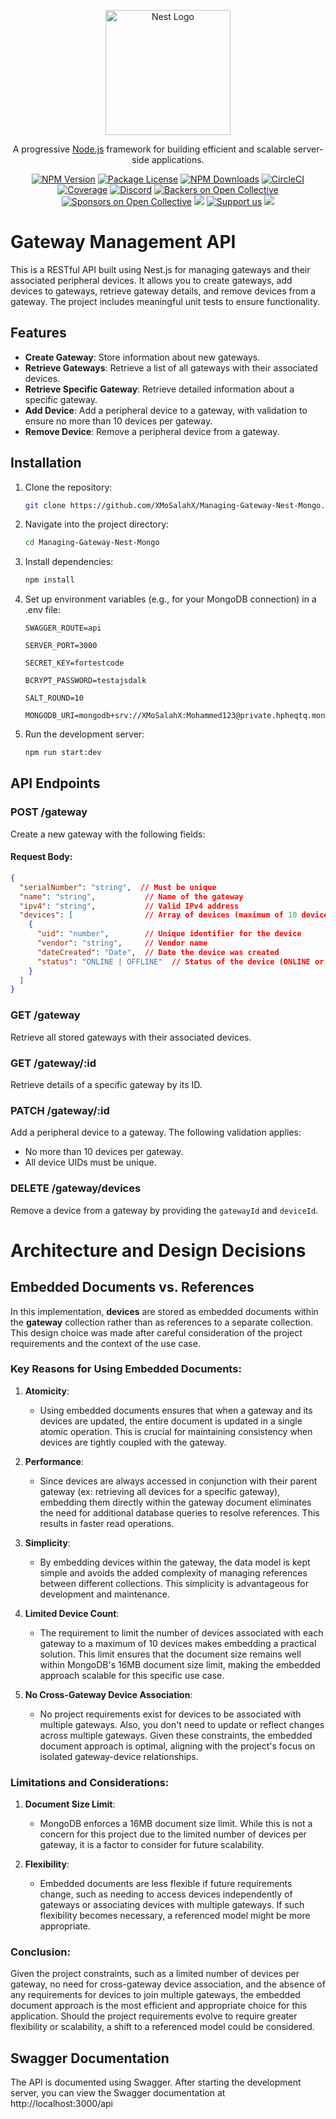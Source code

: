 <p align="center">
  <a href="http://nestjs.com/" target="blank"><img src="https://nestjs.com/img/logo-small.svg" width="200" alt="Nest Logo" /></a>
</p>

[circleci-image]: https://img.shields.io/circleci/build/github/nestjs/nest/master?token=abc123def456
[circleci-url]: https://circleci.com/gh/nestjs/nest

  <p align="center">A progressive <a href="http://nodejs.org" target="_blank">Node.js</a> framework for building efficient and scalable server-side applications.</p>
    <p align="center">
<a href="https://www.npmjs.com/~nestjscore" target="_blank"><img src="https://img.shields.io/npm/v/@nestjs/core.svg" alt="NPM Version" /></a>
<a href="https://www.npmjs.com/~nestjscore" target="_blank"><img src="https://img.shields.io/npm/l/@nestjs/core.svg" alt="Package License" /></a>
<a href="https://www.npmjs.com/~nestjscore" target="_blank"><img src="https://img.shields.io/npm/dm/@nestjs/common.svg" alt="NPM Downloads" /></a>
<a href="https://circleci.com/gh/nestjs/nest" target="_blank"><img src="https://img.shields.io/circleci/build/github/nestjs/nest/master" alt="CircleCI" /></a>
<a href="https://coveralls.io/github/nestjs/nest?branch=master" target="_blank"><img src="https://coveralls.io/repos/github/nestjs/nest/badge.svg?branch=master#9" alt="Coverage" /></a>
<a href="https://discord.gg/G7Qnnhy" target="_blank"><img src="https://img.shields.io/badge/discord-online-brightgreen.svg" alt="Discord"/></a>
<a href="https://opencollective.com/nest#backer" target="_blank"><img src="https://opencollective.com/nest/backers/badge.svg" alt="Backers on Open Collective" /></a>
<a href="https://opencollective.com/nest#sponsor" target="_blank"><img src="https://opencollective.com/nest/sponsors/badge.svg" alt="Sponsors on Open Collective" /></a>
  <a href="https://paypal.me/kamilmysliwiec" target="_blank"><img src="https://img.shields.io/badge/Donate-PayPal-ff3f59.svg"/></a>
    <a href="https://opencollective.com/nest#sponsor"  target="_blank"><img src="https://img.shields.io/badge/Support%20us-Open%20Collective-41B883.svg" alt="Support us"></a>
  <a href="https://twitter.com/nestframework" target="_blank"><img src="https://img.shields.io/twitter/follow/nestframework.svg?style=social&label=Follow"></a>
</p>
  <!--[![Backers on Open Collective](https://opencollective.com/nest/backers/badge.svg)](https://opencollective.com/nest#backer)
  [![Sponsors on Open Collective](https://opencollective.com/nest/sponsors/badge.svg)](https://opencollective.com/nest#sponsor)-->


# Gateway Management API
This is a RESTful API built using Nest.js for managing gateways and their associated peripheral devices. It allows you to create gateways, add devices to gateways, retrieve gateway details, and remove devices from a gateway. The project includes meaningful unit tests to ensure functionality.

## Features

- **Create Gateway**: Store information about new gateways.
- **Retrieve Gateways**: Retrieve a list of all gateways with their associated devices.
- **Retrieve Specific Gateway**: Retrieve detailed information about a specific gateway.
- **Add Device**: Add a peripheral device to a gateway, with validation to ensure no more than 10 devices per gateway.
- **Remove Device**: Remove a peripheral device from a gateway.

## Installation

1. Clone the repository:
   ```bash
   git clone https://github.com/XMoSalahX/Managing-Gateway-Nest-Mongo.git

2. Navigate into the project directory:
    ```bash
   cd Managing-Gateway-Nest-Mongo

3. Install dependencies:
    ```bash
   npm install
    
4. Set up environment variables (e.g., for your MongoDB connection) in a .env file:
    ```env
   SWAGGER_ROUTE=api

   SERVER_PORT=3000

   SECRET_KEY=fortestcode

   BCRYPT_PASSWORD=testajsdalk

   SALT_ROUND=10

   MONGODB_URI=mongodb+srv://XMoSalahX:Mohammed123@private.hpheqtq.mongodb.net/Geteways

5. Run the development server:
    ```bash
   npm run start:dev

## API Endpoints

### **POST /gateway**
Create a new gateway with the following fields:

#### Request Body:
```json
{
  "serialNumber": "string",  // Must be unique
  "name": "string",           // Name of the gateway
  "ipv4": "string",           // Valid IPv4 address
  "devices": [                // Array of devices (maximum of 10 devices)
    {
      "uid": "number",        // Unique identifier for the device
      "vendor": "string",     // Vendor name
      "dateCreated": "Date",  // Date the device was created
      "status": "ONLINE | OFFLINE"  // Status of the device (ONLINE or OFFLINE)
    }
  ]
}
```

### **GET /gateway**
Retrieve all stored gateways with their associated devices.

### **GET /gateway/:id**
Retrieve details of a specific gateway by its ID.

### **PATCH /gateway/:id**
Add a peripheral device to a gateway. The following validation applies:
- No more than 10 devices per gateway.
- All device UIDs must be unique.

### **DELETE /gateway/devices**
Remove a device from a gateway by providing the `gatewayId` and `deviceId`.

# Architecture and Design Decisions

## Embedded Documents vs. References

In this implementation, **devices** are stored as embedded documents within the **gateway** collection rather than as references to a separate collection. This design choice was made after careful consideration of the project requirements and the context of the use case.

### Key Reasons for Using Embedded Documents:

1. **Atomicity**:
   - Using embedded documents ensures that when a gateway and its devices are updated, the entire document is updated in a single atomic operation. This is crucial for maintaining consistency when devices are tightly coupled with the gateway.

2. **Performance**:
   - Since devices are always accessed in conjunction with their parent gateway (ex: retrieving all devices for a specific gateway), embedding them directly within the gateway document eliminates the need for additional database queries to resolve references. This results in faster read operations.

3. **Simplicity**:
   - By embedding devices within the gateway, the data model is kept simple and avoids the added complexity of managing references between different collections. This simplicity is advantageous for development and maintenance.

4. **Limited Device Count**:
   - The requirement to limit the number of devices associated with each gateway to a maximum of 10 devices makes embedding a practical solution. This limit ensures that the document size remains well within MongoDB's 16MB document size limit, making the embedded approach scalable for this specific use case.

5. **No Cross-Gateway Device Association**:
   - No project requirements exist for devices to be associated with multiple gateways. Also, you don't need to update or reflect changes across multiple gateways. Given these constraints, the embedded document approach is optimal, aligning with the project's focus on isolated gateway-device relationships.


### Limitations and Considerations:

1. **Document Size Limit**:
   - MongoDB enforces a 16MB document size limit. While this is not a concern for this project due to the limited number of devices per gateway, it is a factor to consider for future scalability.

2. **Flexibility**:
   - Embedded documents are less flexible if future requirements change, such as needing to access devices independently of gateways or associating devices with multiple gateways. If such flexibility becomes necessary, a referenced model might be more appropriate.

### Conclusion:
Given the project constraints, such as a limited number of devices per gateway, no need for cross-gateway device association, and the absence of any requirements for devices to join multiple gateways, the embedded document approach is the most efficient and appropriate choice for this application. Should the project requirements evolve to require greater flexibility or scalability, a shift to a referenced model could be considered.

## Swagger Documentation
The API is documented using Swagger. After starting the development server, you can view the Swagger documentation at http://localhost:3000/api


